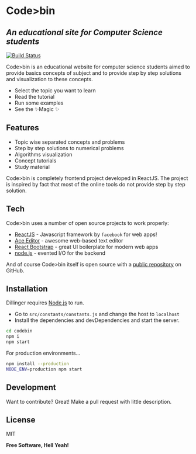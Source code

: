 






# Code>bin
## _An educational site for Computer Science students_



[![Build Status](https://travis-ci.org/joemccann/dillinger.svg?branch=master)](https://travis-ci.org/joemccann/dillinger)

Code>bin is an educational website for computer science students aimed to provide basics
concepts of subject and to provide step by step solutions and visualization to these concepts.


- Select the topic you want to learn
- Read the tutorial
- Run some examples
- See the ✨Magic ✨

## Features

- Topic wise separated concepts and problems
- Step by step solutions to numerical problems
- Algorithms visualization
- Concept tutorials
- Study material

Code>bin is completely frontend project developed in ReactJS.
The project is inspired by fact that most of the online tools do not provide 
step by step solution.



## Tech

Code>bin uses a number of open source projects to work properly:

- [ReactJS](https://www.google.com) - Javascript framework by `facebook` for web apps!
- [Ace Editor](https://www.google.com) - awesome web-based text editor
- [React Bootstrap](https://www.google.com) - great UI boilerplate for modern web apps
- [node.js](https://www.google.com) - evented I/O for the backend


And of course Code>bin itself is open source with a [public repository](https://github.com/ragsav/codebin_frontend)
 on GitHub.

## Installation

Dillinger requires [Node.js](https://nodejs.org/) to run.

- Go to `src/constants/constants.js` and change the host to `localhost`
- Install the dependencies and devDependencies and start the server.

```sh
cd codebin
npm i
npm start
```

For production environments...

```sh
npm install --production
NODE_ENV=production npm start
```



## Development

Want to contribute? Great!
Make a pull request with little description.



## License

MIT

**Free Software, Hell Yeah!**


